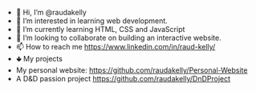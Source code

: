 - 👋 Hi, I’m @raudakelly
- 👀 I’m interested in learning web development.
- 🌱 I’m currently learning HTML, CSS and JavaScript
- 💞️ I’m looking to collaborate on building an interactive website.
- 📫 How to reach me https://www.linkedin.com/in/raud-kelly/
- 🢃 My projects
- My personal website: https://github.com/raudakelly/Personal-Website
- A D&D passion project https://github.com/raudakelly/DnDProject

<!---
raudakelly/raudakelly is a ✨ special ✨ repository because its `README.md` (this file) appears on your GitHub profile.
You can click the Preview link to take a look at your changes.
--->
